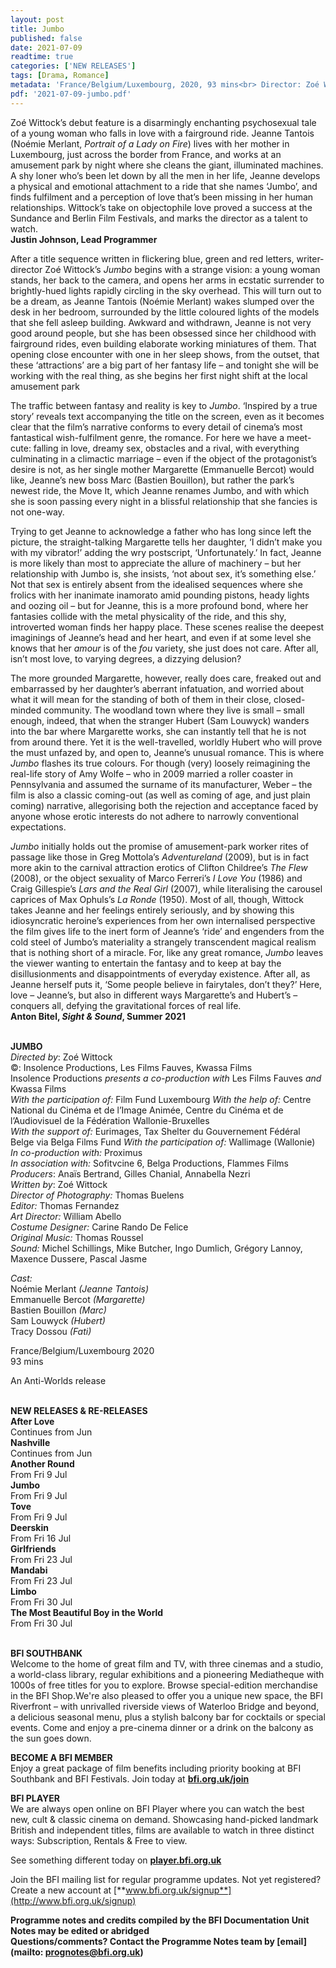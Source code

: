 ```yaml
---
layout: post
title: Jumbo
published: false
date: 2021-07-09
readtime: true
categories: ['NEW RELEASES']
tags: [Drama, Romance]
metadata: 'France/Belgium/Luxembourg, 2020, 93 mins<br> Director: Zoé Wittock'
pdf: '2021-07-09-jumbo.pdf'
---
```


Zoé Wittock’s debut feature is a disarmingly enchanting psychosexual tale of a young woman who falls in love with a fairground ride. Jeanne Tantois (Noémie Merlant, _Portrait of a Lady on Fire_) lives with her mother in Luxembourg, just across the border from France, and works at an amusement park by night where she cleans the giant, illuminated machines. A shy loner who’s been let down by all the men in her life, Jeanne develops a physical and emotional attachment to a ride that she names ‘Jumbo’, and finds fulfilment and a perception of love that’s been missing in her human relationships. Wittock’s take on objectophile love proved a success at the Sundance and Berlin Film Festivals, and marks the director as a talent to watch.  
**Justin Johnson, Lead Programmer**

After a title sequence written in flickering blue, green and red letters, writer-director Zoé Wittock’s _Jumbo_ begins with a strange vision: a young woman stands, her back to the camera, and opens her arms in ecstatic surrender to brightly-hued lights rapidly circling in the sky overhead. This will turn out to be a dream, as Jeanne Tantois (Noémie Merlant) wakes slumped over the desk in her bedroom, surrounded by the little coloured lights of the models that she fell asleep building. Awkward and withdrawn, Jeanne is not very good around people, but she has been obsessed since her childhood with fairground rides, even building elaborate working miniatures of them. That opening close encounter with one in her sleep shows, from the outset, that these ‘attractions’ are a big part of her fantasy life – and tonight she will be working with the real thing, as she begins her first night shift at the local amusement park

The traffic between fantasy and reality is key to _Jumbo_. ‘Inspired by a true story’ reveals text accompanying the title on the screen, even as it becomes clear that the film’s narrative conforms to every detail of cinema’s most fantastical wish-fulfilment genre, the romance. For here we have a meet-cute: falling in love, dreamy sex, obstacles and a rival, with everything culminating in a climactic marriage – even if the object of the protagonist’s desire is not, as her single mother Margarette (Emmanuelle Bercot) would like, Jeanne’s new boss Marc (Bastien Bouillon), but rather the park’s newest ride, the Move It, which Jeanne renames Jumbo, and with which she is soon passing every night in a blissful relationship that she fancies is not one-way.

Trying to get Jeanne to acknowledge a father who has long since left the picture, the straight-talking Margarette tells her daughter, ‘I didn’t make you with my vibrator!’ adding the wry postscript, ‘Unfortunately.’ In fact, Jeanne is more likely than most to appreciate the allure of machinery – but her relationship with Jumbo is, she insists, ‘not about sex, it’s something else.’  Not that sex is entirely absent from the idealised sequences where she frolics with her inanimate inamorato amid pounding pistons, heady lights and oozing oil – but for Jeanne, this is a more profound bond, where her fantasies collide with the metal physicality of the ride, and this shy, introverted woman finds her happy place. These scenes realise the deepest imaginings of Jeanne’s head and her heart, and even if at some level she knows that her _amour_ is of the _fou_ variety, she just does not care. After all, isn’t most love, to varying degrees, a dizzying delusion?

The more grounded Margarette, however, really does care, freaked out and embarrassed by her daughter’s aberrant infatuation, and worried about what it will mean for the standing of both of them in their close, closed-minded community. The woodland town where they live is small – small enough, indeed, that when the stranger Hubert (Sam Louwyck) wanders into the bar where Margarette works, she can instantly tell that he is not from around there. Yet it is the well-travelled, worldly Hubert who will prove the must unfazed by, and open to, Jeanne’s unusual romance. This is where _Jumbo_ flashes its true colours. For though (very) loosely reimagining the real-life story of Amy Wolfe – who in 2009 married a roller coaster in Pennsylvania and assumed the surname of its manufacturer, Weber – the film is also a classic coming-out (as well as coming of age, and just plain coming) narrative, allegorising both the rejection and acceptance faced by anyone whose erotic interests do not adhere to narrowly conventional expectations.

_Jumbo_ initially holds out the promise of amusement-park worker rites of passage like those in Greg Mottola’s _Adventureland_ (2009), but is in fact more akin to the carnival attraction erotics of Clifton Childree’s _The Flew_ (2008), or the object sexuality of Marco Ferreri’s _I Love You_ (1986) and Craig Gillespie’s _Lars and the Real Girl_ (2007), while literalising the carousel caprices of Max Ophuls’s _La Ronde_ (1950). Most of all, though, Wittock takes Jeanne and her feelings entirely seriously, and by showing this idiosyncratic heroine’s experiences from her own internalised perspective the film gives life to the inert form of Jeanne’s ‘ride’ and engenders from the cold steel of Jumbo’s materiality a strangely transcendent magical realism that is nothing short of a miracle. For, like any great romance, _Jumbo_ leaves the viewer wanting to entertain the fantasy and to keep at bay the disillusionments and disappointments of everyday existence. After all, as Jeanne herself puts it, ‘Some people believe in fairytales, don’t they?’ Here, love – Jeanne’s, but also in different ways Margarette’s and Hubert’s – conquers all, defying the gravitational forces of real life.  
**Anton Bitel, _Sight & Sound_, Summer 2021**
<br><br>


**JUMBO**<br>
_Directed by_: Zoé Wittock<br>
©: Insolence Productions, Les Films Fauves, Kwassa Films<br>
Insolence Productions _presents a co-production with_ Les Films Fauves _and_ Kwassa Films<br>
_With the participation of:_ Film Fund Luxembourg _With the help of:_ Centre National du Cinéma et de l’Image Animée, Centre du Cinéma et de l’Audiovisuel de la Fédération Wallonie-Bruxelles<br>
_With the support of:_ Eurimages, Tax Shelter du Gouvernement Fédéral Belge via Belga Films Fund _With the participation of:_ Wallimage (Wallonie)<br>
_In co-production with:_ Proximus<br>
_In association with:_ Sofitvcine 6, Belga Productions, Flammes Films<br>
_Producers_: Anaïs Bertrand, Gilles Chanial,  Annabella Nezri  
_Written by_: Zoé Wittock<br>
_Director of Photography:_ Thomas Buelens<br>
_Editor:_ Thomas Fernandez<br>
_Art Director:_ William Abello<br>
_Costume Designer:_ Carine Rando De Felice<br>
_Original Music:_ Thomas Roussel<br>
_Sound:_ Michel Schillings, Mike Butcher,  Ingo Dumlich, Grégory Lannoy, Maxence Dussere, Pascal Jasme<br>

_Cast:_<br>
Noémie Merlant _(Jeanne Tantois)_  
Emmanuelle Bercot _(Margarette)_  
Bastien Bouillon _(Marc)_  
Sam Louwyck _(Hubert)_  
Tracy Dossou _(Fati)_

France/Belgium/Luxembourg 2020<br>
93 mins

An Anti-Worlds release
<br><br>

**NEW RELEASES & RE-RELEASES**<br>
**After Love**<br>
Continues from Jun<br>
**Nashville**<br>
Continues from Jun<br>
**Another Round**<br>
From Fri 9 Jul<br>
**Jumbo**<br>
From Fri 9 Jul<br>
**Tove**<br>
From Fri 9 Jul<br>
**Deerskin**<br>
From Fri 16 Jul<br>
**Girlfriends**<br>
From Fri 23 Jul<br>
**Mandabi**<br>
From Fri 23 Jul<br>
**Limbo**<br>
From Fri 30 Jul<br>
**The Most Beautiful Boy in the World**<br>
From Fri 30 Jul<br>
<br>

**BFI SOUTHBANK**  
Welcome to the home of great film and TV, with three cinemas and a studio, a world-class library, regular exhibitions and a pioneering Mediatheque with 1000s of free titles for you to explore. Browse special-edition merchandise in the BFI Shop.We&#39;re also pleased to offer you a unique new space, the BFI Riverfront – with unrivalled riverside views of Waterloo Bridge and beyond, a delicious seasonal menu, plus a stylish balcony bar for cocktails or special events. Come and enjoy a pre-cinema dinner or a drink on the balcony as the sun goes down.  

**BECOME A BFI MEMBER**  
Enjoy a great package of film benefits including priority booking at BFI Southbank and BFI Festivals. Join today at [**bfi.org.uk/join**](http://www.bfi.org.uk/join)  

**BFI PLAYER**  
 We are always open online on BFI Player where you can watch the best new, cult &amp; classic cinema on demand. Showcasing hand-picked landmark British and independent titles, films are available to watch in three distinct ways: Subscription, Rentals &amp; Free to view.  

See something different today on [**player.bfi.org.uk**](https://player.bfi.org.uk)  

Join the BFI mailing list for regular programme updates. Not yet registered? Create a new account at [**www.bfi.org.uk/signup**](http://www.bfi.org.uk/signup)

**Programme notes and credits compiled by the BFI Documentation Unit  
Notes may be edited or abridged  
Questions/comments? Contact the Programme Notes team by [email](mailto: prognotes@bfi.org.uk)**

<!--stackedit_data:
eyJoaXN0b3J5IjpbMzM0NDM4NDM0XX0=
-->
